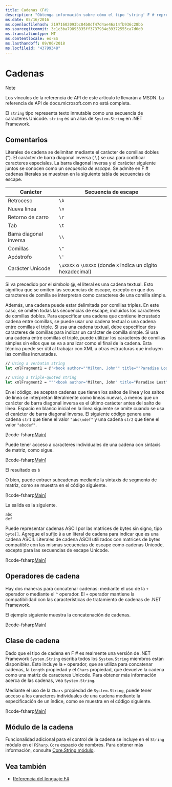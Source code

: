 ```yaml
---
title: Cadenas (F#)
description: "Obtenga información sobre cómo el tipo 'string' F # representa texto inmutable como una secuencia de caracteres Unicode."
ms.date: 05/16/2016
ms.openlocfilehash: 21971602093bc84b0df47d4ae46a14fb936c28bb
ms.sourcegitcommit: 3c1c3ba79895335ff3737934e39372555ca7d6d0
ms.translationtype: MT
ms.contentlocale: es-ES
ms.lasthandoff: 09/06/2018
ms.locfileid: "43799348"
---
```

# <a name="strings"></a>Cadenas

> [!NOTE]
Los vínculos de la referencia de API de este artículo le llevarán a MSDN.  La referencia de API de docs.microsoft.com no está completa.

El `string` tipo representa texto inmutable como una secuencia de caracteres Unicode. `string` es un alias de `System.String` en .NET Framework.

## <a name="remarks"></a>Comentarios

Literales de cadena se delimitan mediante el carácter de comillas dobles ("). El carácter de barra diagonal inversa ( \\ ) se usa para codificar caracteres especiales. La barra diagonal inversa y el carácter siguiente juntos se conocen como un *secuencia de escape*. Se admite en F # cadenas literales se muestran en la siguiente tabla de secuencias de escape.

|Carácter|Secuencia de escape|
|---------|---------------|
|Retroceso|`\b`|
|Nueva línea|`\n`|
|Retorno de carro|`\r`|
|Tab|`\t`|
|Barra diagonal inversa|`\\`|
|Comillas|`\"`|
|Apóstrofo|`\'`|
|Carácter Unicode|`\uXXXX` o `\UXXXX` (donde `X` indica un dígito hexadecimal)|

Si va precedido por el símbolo @, el literal es una cadena textual. Esto significa que se omiten las secuencias de escape, excepto en que dos caracteres de comilla se interpretan como caracteres de una comilla simple.

Además, una cadena puede estar delimitada por comillas triples. En este caso, se omiten todas las secuencias de escape, incluidos los caracteres de comillas dobles. Para especificar una cadena que contiene incrustado cadena entre comillas, se puede usar una cadena textual o una cadena entre comillas el triple. Si usa una cadena textual, debe especificar dos caracteres de comillas para indicar un carácter de comilla simple. Si usa una cadena entre comillas el triple, puede utilizar los caracteres de comillas simples sin ellos que se va a analizar como el final de la cadena. Esta técnica puede ser útil al trabajar con XML u otras estructuras que incluyen las comillas incrustadas.

```fsharp
// Using a verbatim string
let xmlFragment1 = @"<book author=""Milton, John"" title=""Paradise Lost"">"

// Using a triple-quoted string
let xmlFragment2 = """<book author="Milton, John" title="Paradise Lost">"""
```

En el código, se aceptan cadenas que tienen los saltos de línea y los saltos de línea se interpretan literalmente como líneas nuevas, a menos que un carácter de barra diagonal inversa es el último carácter antes del salto de línea. Espacio en blanco inicial en la línea siguiente se omite cuando se usa el carácter de barra diagonal inversa. El siguiente código genera una cadena `str1` que tiene el valor `"abc\ndef"` y una cadena `str2` que tiene el valor `"abcdef"`.

[!code-fsharp[Main](../../../samples/snippets/fsharp/lang-ref-1/snippet1001.fs)]

Puede tener acceso a caracteres individuales de una cadena con sintaxis de matriz, como sigue.

[!code-fsharp[Main](../../../samples/snippets/fsharp/lang-ref-1/snippet1002.fs)]

El resultado es `b`

O bien, puede extraer subcadenas mediante la sintaxis de segmento de matriz, como se muestra en el código siguiente.

[!code-fsharp[Main](../../../samples/snippets/fsharp/lang-ref-1/snippet1003.fs)]

La salida es la siguiente.

```
abc
def
```

Puede representar cadenas ASCII por las matrices de bytes sin signo, tipo `byte[]`. Agregue el sufijo `B` a un literal de cadena para indicar que es una cadena ASCII. Literales de cadena ASCII utilizados con matrices de bytes compatible con las mismas secuencias de escape como cadenas Unicode, excepto para las secuencias de escape Unicode.

[!code-fsharp[Main](../../../samples/snippets/fsharp/lang-ref-1/snippet1004.fs)]

## <a name="string-operators"></a>Operadores de cadena

Hay dos maneras para concatenar cadenas: mediante el uso de la `+` operador o mediante el `^` operador. El `+` operador mantiene la compatibilidad con las características de tratamiento de cadenas de .NET Framework.

El ejemplo siguiente muestra la concatenación de cadenas.

[!code-fsharp[Main](../../../samples/snippets/fsharp/lang-ref-1/snippet1006.fs)]

## <a name="string-class"></a>Clase de cadena

Dado que el tipo de cadena en F # es realmente una versión de .NET Framework `System.String` escriba todos los `System.String` miembros están disponibles. Esto incluye la `+` operador, que se utiliza para concatenar cadenas, la `Length` propiedad y el `Chars` propiedad, que devuelve la cadena como una matriz de caracteres Unicode. Para obtener más información acerca de las cadenas, vea `System.String`.

Mediante el uso de la `Chars` propiedad de `System.String`, puede tener acceso a los caracteres individuales de una cadena mediante la especificación de un índice, como se muestra en el código siguiente.

[!code-fsharp[Main](../../../samples/snippets/fsharp/lang-ref-1/snippet1005.fs)]

## <a name="string-module"></a>Módulo de la cadena

Funcionalidad adicional para el control de la cadena se incluye en el `String` módulo en el `FSharp.Core` espacio de nombres. Para obtener más información, consulte [Core.String módulo](https://msdn.microsoft.com/visualfsharpdocs/conceptual/core.string-module-%5bfsharp%5d).

## <a name="see-also"></a>Vea también

- [Referencia del lenguaje F#](index.md)
